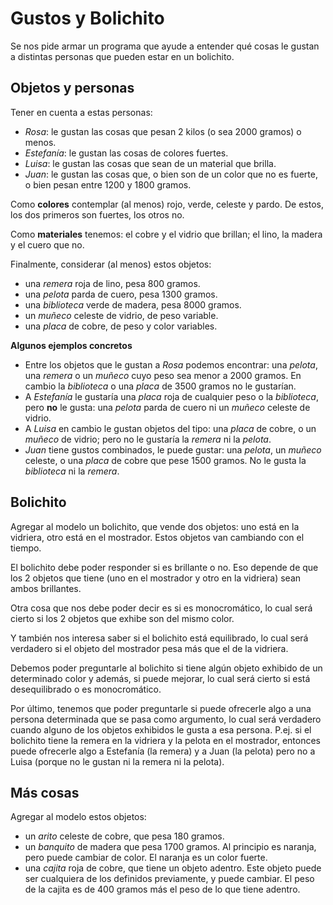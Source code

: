 # Gustos y Bolichito

Se nos pide armar un programa que ayude a entender qué cosas le gustan a distintas personas que pueden estar en un bolichito.


## Objetos y personas

Tener en cuenta a estas personas:
- _Rosa_: le gustan las cosas que pesan 2 kilos (o sea 2000 gramos) o menos. 
- _Estefanía_: le gustan las cosas de colores fuertes.
- _Luisa_: le gustan las cosas que sean de un material que brilla.
- _Juan_: le gustan las cosas que, o bien son de un color que no es fuerte, o bien pesan entre 1200 y 1800 gramos.

Como **colores** contemplar (al menos) rojo, verde, celeste y pardo. 
De estos, los dos primeros son fuertes, los otros no.

Como **materiales** tenemos: el cobre y el vidrio que brillan; el lino, la madera y el cuero que no.

Finalmente, considerar (al menos) estos objetos:
  - una _remera_ roja de lino, pesa 800 gramos.
  - una _pelota_ parda de cuero, pesa 1300 gramos.
  - una _biblioteca_ verde de madera, pesa 8000 gramos.
  - un _muñeco_ celeste de vidrio, de peso variable.
  - una _placa_ de cobre, de peso y color variables.

**Algunos ejemplos concretos**
- Entre los objetos que le gustan a _Rosa_ podemos encontrar: una _pelota_, una _remera_ o un _muñeco_ cuyo peso sea menor a 2000 gramos. En cambio la _biblioteca_ o una _placa_ de 3500 gramos no le gustarían.
- A _Estefanía_ le gustaría una _placa_ roja de cualquier peso o la _biblioteca_, pero **no** le gusta: una _pelota_ parda de cuero ni un _muñeco_ celeste de vidrio.
- A _Luisa_ en cambio le gustan objetos del tipo: una _placa_ de cobre, o un _muñeco_ de vidrio; pero no le gustaría la _remera_ ni la _pelota_.
- _Juan_ tiene gustos combinados, le puede gustar: una _pelota_, un _muñeco_ celeste, o una _placa_ de cobre que pese 1500 gramos. No le gusta la _biblioteca_ ni la _remera_.

## Bolichito

Agregar al modelo un bolichito, que vende dos objetos: uno está en la vidriera, otro está en el mostrador.
Estos objetos van cambiando con el tiempo.

El bolichito debe poder responder si es brillante o no. Eso depende de que los 2 objetos que tiene (uno en el mostrador y otro en la vidriera) sean ambos brillantes. 

Otra cosa que nos debe poder decir es si es monocromático, lo cual será cierto si los 2 objetos que exhibe son del mismo color.

Y también nos interesa saber si el bolichito está equilibrado, lo cual será verdadero si el objeto del mostrador pesa más que el de la vidriera.

Debemos poder preguntarle al bolichito si tiene algún objeto exhibido de un determinado color y además, si puede mejorar, lo cual será cierto si está desequilibrado o es monocromático.

Por último, tenemos que poder preguntarle si puede ofrecerle algo a una persona determinada que se pasa como argumento, lo cual será verdadero cuando alguno de los objetos exhibidos le gusta a esa persona. 
  P.ej. si el bolichito tiene la remera en la vidriera y la pelota en el mostrador,
  entonces puede ofrecerle algo a Estefanía (la remera) y a Juan (la pelota) 
  pero no a Luisa (porque no le gustan ni la remera ni la pelota).

  
## Más cosas

Agregar al modelo estos objetos:

- un _arito_ celeste de cobre, que pesa 180 gramos.
- un _banquito_ de madera que pesa 1700 gramos. 
  Al principio es naranja, pero puede cambiar de color. 
  El naranja es un color fuerte.
- una _cajita_ roja de cobre, que tiene un objeto adentro. 
  Este objeto puede ser cualquiera de los definidos previamente, y puede cambiar.
  El peso de la cajita es de 400 gramos más el peso de lo que tiene adentro.
    
